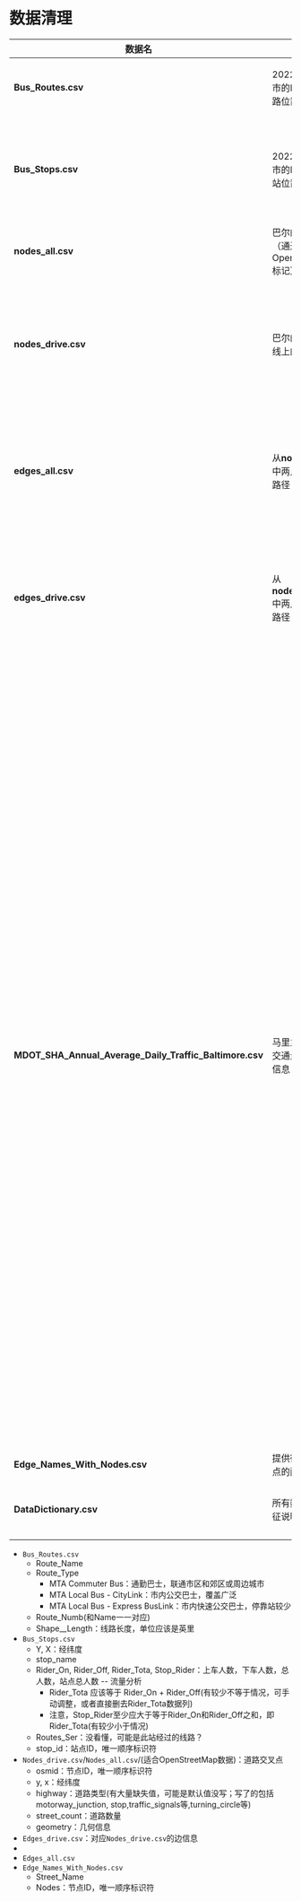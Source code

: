 # 数据清理

| 数据名                                                  | 含义                                      | 数据表头                                                                                                                                                                                                                                                                                                                                                                                                                                                                                                                                                                                                                                                                                                                                                                                                                                                                                                                                          | 数据实例                                                                                                                                                                                                                                                                                                                                                                                                                                                                                                                                                         |
| ------------------------------------------------------- | ----------------------------------------- | ------------------------------------------------------------------------------------------------------------------------------------------------------------------------------------------------------------------------------------------------------------------------------------------------------------------------------------------------------------------------------------------------------------------------------------------------------------------------------------------------------------------------------------------------------------------------------------------------------------------------------------------------------------------------------------------------------------------------------------------------------------------------------------------------------------------------------------------------------------------------------------------------------------------------------------------------- | ---------------------------------------------------------------------------------------------------------------------------------------------------------------------------------------------------------------------------------------------------------------------------------------------------------------------------------------------------------------------------------------------------------------------------------------------------------------------------------------------------------------------------------------------------------------- |
| **Bus_Routes.csv**                                      | 2022年巴尔的摩市的MTA公交线路位置         | Route_Name, Route_Type, Route_Numb, Distributi, Shape__Length                                                                                                                                                                                                                                                                                                                                                                                                                                                                                                                                                                                                                                                                                                                                                                                                                                                                                     | KENT ISLAND - ANNAPOLIS/BALTIMORE, MTA Commuter Bus, 210, E1 - Public Domain - Internal Use Only, 0.243663477                                                                                                                                                                                                                                                                                                                                                                                                                                                    |
| **Bus_Stops.csv**                                       | 2022年巴尔的摩市的MTA公交车站位置         | Y, X, stop_name, Rider_On, Rider_Off, Rider_Tota, Stop_Rider, Routes_Ser, Distributi, Mode, Shelter, County, stop_id                                                                                                                                                                                                                                                                                                                                                                                                                                                                                                                                                                                                                                                                                                                                                                                                                              | 39.350945, -76.660393, CYLBURN AVE & GREENSPRING AVE fs wb, 201, 167, 368, 250, "94,31,31,91", E1 - Public Domain - Internal Use Only, Bus, Yes, Baltimore City, 1                                                                                                                                                                                                                                                                                                                                                                                               |
| **nodes_all.csv**                                       | 巴尔的摩的交通点（通过OpenStreetMap标记） | osmid, y, x, highway, ref, street_count, junction, railway, geometry                                                                                                                                                                                                                                                                                                                                                                                                                                                                                                                                                                                                                                                                                                                                                                                                                                                                              | 27029857, 39.2316281, -76.5076714, motorway_junction, 44, 3, , , POINT (-76.5076714 39.2316281)                                                                                                                                                                                                                                                                                                                                                                                                                                                                  |
| **nodes_drive.csv**                                     | 巴尔的摩的驾车路线上的交通点              | u, v, key, osmid, access, highway, lanes, maxspeed, name, oneway, ref, reversed, length, geometry, junction, bridge, width, tunnel, service                                                                                                                                                                                                                                                                                                                                                                                                                                                                                                                                                                                                                                                                                                                                                                                                       | 37293968, 37293970, 0, 5274923, , residential, , Edmondson Avenue, FALSE, , TRUE, 55.48935589611431, "LINESTRING (-76.7624289 39.2748695, -76.7617959 39.2747751)", , , , frontage                                                                                                                                                                                                                                                                                                                                                                               |
| **edges_all.csv**                                       | 从**nodes_all.csv**中两点之间的交通路径   | u, v, key, osmid, access, highway, lanes, maxspeed, name, oneway, ref, reversed, length, geometry, service, junction, bridge, width, tunnel, area                                                                                                                                                                                                                                                                                                                                                                                                                                                                                                                                                                                                                                                                                                                                                                                                 | 27029857, 775383890, 0, 964887125, no, motorway, 2, 55 mph, Baltimore Beltway, TRUE, I 695, FALSE, 534.7599683978884, "LINESTRING (-76.5076714 39.2316281, -76.5089503 39.2308619, -76.5101659 39.2301369, -76.5125561 39.2286599)", , , , ,                                                                                                                                                                                                                                                                                                                     |
| **edges_drive.csv**                                     | 从**nodes_drive.csv**中两点之间的驾车路径 | u, v, key, osmid, access, highway, lanes, maxspeed, name, oneway, ref, reversed, length, geometry, junction, bridge, width, tunnel, service                                                                                                                                                                                                                                                                                                                                                                                                                                                                                                                                                                                                                                                                                                                                                                                                       | 37293968, 37293970, 0, 5274923, , residential, , Edmondson Avenue, FALSE, , TRUE, 55.48935589611431, "LINESTRING (-76.7624289 39.2748695, -76.7617959 39.2747751)", , , , frontage                                                                                                                                                                                                                                                                                                                                                                               |
| **MDOT_SHA_Annual_Average_Daily_Traffic_Baltimore.csv** | 马里兰州年平均日交通量（AADT）信息        | node start, node(s) end, GIS Object ID, Station ID, County Code, County Name, Municipal Code, Municipality Name, Road Name, Route Prefix, Route Number, Route Suffix, Milepoint, Begin Section, End Section, Station Description, Road Section, Rural / Urban, Functional Class Code, Functional Class, Route ID, Mainline, Peak Hour Direction, Number of Lanes, Counted / Factored, STMP Sequence, K-Factor, D-Factor, North-East Split, South-West Split, Average Vehicle Miles Traveled (AVMT), Link to Count Details, AADT 2014, AADT 2015, AADT 2016, AADT 2017, AADT 2018, AADT (Current), AAWDT 2014, AAWDT 2015, AAWDT 2016, AAWDT 2017, AAWDT 2018, AAWDT (Current), AADT Motorcycle, AADT Car, AADT Light Truck, AADT Bus, AADT Single-Unit Truck, AADT Combination-Unit Truck, Location Error, Shape__Length0, GIS Shape Length, AADT 2019, AAWDT 2019, AADT 2020, AAWDT 2020, AADT 2021, AAWDT 2021, AADT 2022, AAWDT 2022, GlobalID | {49548197}, {49523066}, 110040, S2012241330, 24, BALTIMORE CITY, 999, BALTIMORE CITY, 10TH ST, MU, 4380, , 0.09, 0, 0.6, 10TH ST - BETWEEN MD 173 & WASHBURN AVE, PATAPSCO AVE TO 6TH ST, URBAN, 5, Major Collector, 24999MU04380--1-----, 1, 2, 2, F, 0, 7.71, 55.91, 49.47, 50.53, 0.63839, <https://maps.roads.maryland.gov/itms_public/?stationid=S2012241330>, 2852, 2933, 2994, 3075, 2970, 2915, 3052, 3143, 3204, 3265, 3150, 3155, , , , 1232.019724, 1232.019724, 2971, 3271, 2482, 2682, 2843, 2993, 2864, 3044, 510bc593-91d7-4f97-89b7-20719a58fbf4 |
| **Edge_Names_With_Nodes.csv**                           | 提供街道名称与节点的配对信息              | Street_Name, Nodes                                                                                                                                                                                                                                                                                                                                                                                                                                                                                                                                                                                                                                                                                                                                                                                                                                                                                                                                | ARMSTRONG LANE, "[{37869520, 1422595657}]"                                                                                                                                                                                                                                                                                                                                                                                                                                                                                                                       |
| **DataDictionary.csv**                                  | 所有数据集中的特征说明                    | data file, variables, explanation, example                                                                                                                                                                                                                                                                                                                                                                                                                                                                                                                                                                                                                                                                                                                                                                                                                                                                                                        | Bus_Routes, Route_Name, "The name of the public transportation route, such as a bus or rail route, that serves a specific geographic area.", "For example, ""BALTIMORE - ANNAPOLIS""."                                                                                                                                                                                                                                                                                                                                                                           |

- `Bus_Routes.csv`
  - Route_Name
  - Route_Type
    - MTA Commuter Bus：通勤巴士，联通市区和郊区或周边城市
    - MTA Local Bus - CityLink：市内公交巴士，覆盖广泛
    - MTA Local Bus - Express BusLink：市内快速公交巴士，停靠站较少
  - Route_Numb(和Name一一对应)
  - Shape__Length：线路长度，单位应该是英里
- `Bus_Stops.csv`
  - Y, X：经纬度
  - stop_name
  - Rider_On, Rider_Off, Rider_Tota, Stop_Rider：上车人数，下车人数，总人数，站点总人数 -- 流量分析
    - Rider_Tota 应该等于 Rider_On + Rider_Off(有较少不等于情况，可手动调整，或者直接删去Rider_Tota数据列)
    - 注意，Stop_Rider至少应大于等于Rider_On和Rider_Off之和，即Rider_Tota(有较少小于情况)
  - Routes_Ser：没看懂，可能是此站经过的线路？
  - stop_id：站点ID，唯一顺序标识符
- `Nodes_drive.csv`/`Nodes_all.csv`/(适合OpenStreetMap数据)：道路交叉点
  - osmid：节点ID，唯一顺序标识符
  - y, x：经纬度
  - highway：道路类型(有大量缺失值，可能是默认值没写；写了的包括motorway_junction, stop,traffic_signals等,turning_circle等)
  - street_count：道路数量
  - geometry：几何信息
- `Edges_drive.csv`：对应`Nodes_drive.csv`的边信息
- 
- `Edges_all.csv`
- `Edge_Names_With_Nodes.csv`
  - Street_Name
  - Nodes：节点ID，唯一顺序标识符